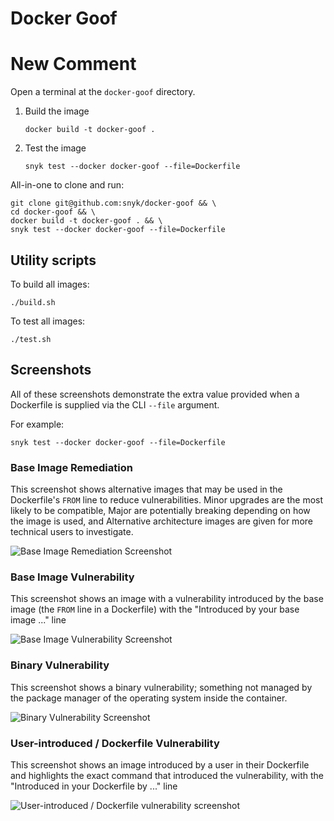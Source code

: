 # Docker Goof
# New Comment

Open a terminal at the `docker-goof` directory.

1. Build the image

   ```console
   docker build -t docker-goof .
   ```

2. Test the image

   ```console
   snyk test --docker docker-goof --file=Dockerfile
   ```

All-in-one to clone and run:

```console
git clone git@github.com:snyk/docker-goof && \
cd docker-goof && \
docker build -t docker-goof . && \
snyk test --docker docker-goof --file=Dockerfile
```

## Utility scripts

To build all images:

   ```console
   ./build.sh
   ```

To test all images:

   ```console
   ./test.sh
   ```

## Screenshots

All of these screenshots demonstrate the extra value provided when a
Dockerfile is supplied via the CLI `--file` argument.

For example:

  ```console
  snyk test --docker docker-goof --file=Dockerfile
  ```

### Base Image Remediation

This screenshot shows alternative images that may be used in the Dockerfile's
`FROM` line to reduce vulnerabilities. Minor upgrades are the most likely to
be compatible, Major are potentially breaking depending on how the image is
used, and Alternative architecture images are given for more technical users
to investigate.

![Base Image Remediation Screenshot](screenshots/base_image_remediation.png "Base Image Remediation")

### Base Image Vulnerability

This screenshot shows an image with a vulnerability introduced by the base
image (the `FROM` line in a Dockerfile) with the "Introduced by your base
image ..." line

![Base Image Vulnerability Screenshot](screenshots/base_image_vulnerability.png "Base Image Vulnerability")

### Binary Vulnerability

This screenshot shows a binary vulnerability; something not managed by the
package manager of the operating system inside the container.

![Binary Vulnerability Screenshot](screenshots/binary_vulnerability.png "Binary Vulnerability")

### User-introduced / Dockerfile Vulnerability

This screenshot shows an image introduced by a user in their Dockerfile and
highlights the exact command that introduced the vulnerability, with the
"Introduced in your Dockerfile by ..." line

![User-introduced / Dockerfile vulnerability screenshot](screenshots/user_introduced_vulnerability.png "User-introduced / Dockerfile Vulnerability")
